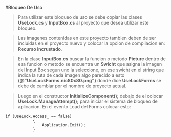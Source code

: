 #Bloqueo De Uso
>Para utilizar este bloqueo de uso se debe copiar las clases **UseLock.cs** y **InputBox.cs** al proyecto que desea utilizar este bloqueo.

>Las imagenes contenidas en este proyecto tambien deben de ser incluidas en el proyecto nuevo y colocar la opcion de compilacion en: **Recurso incrustado**.

>En la clase **InputBox.cs** buscar la funcion o metodo **Picture** dentro de esa funcion o metodo se encuentra un **Swicht** que asigna la imagen del Input Box segun uno la seleccione, en ese swicht en el string que indica la ruta de cada imagen algo parecido a esto **(@"UseLockForms.nic80x80.png")** donde dice **UseLockForms** se debe de cambiar por el nombre de proyecto actual.

>Luego en el constructor **InitializeComponent();** debajo de el colocar **UseLock.ManageAttempt();** para iniciar el sistema de bloqueo de aplicacion. En el evento Load del Forms colocar esto:

```[C#]
if (UseLock.Access_ == false)
            {
                Application.Exit();
            }
            
